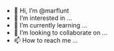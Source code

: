 - 👋 Hi, I’m @marflunt
- 👀 I’m interested in ...
- 🌱 I’m currently learning ...
- 💞️ I’m looking to collaborate on ...
- 📫 How to reach me ...

<!---
marflunt/marflunt is a ✨ special ✨ repository because its `README.md` (this file) appears on your GitHub profile.
You can click the Preview link to take a look at your changes.
--->

